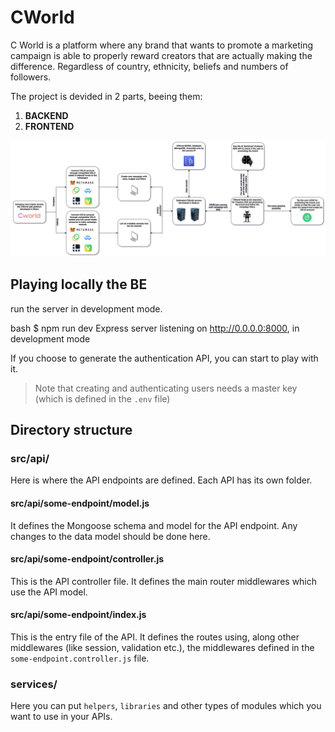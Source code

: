 # CWorld

C World is a platform where any brand that wants to promote a marketing campaign is able to properly reward creators that are actually making the difference. Regardless of country, ethnicity, beliefs and numbers of followers.

The project is devided in 2 parts, beeing them:

 1. **BACKEND**
 2. **FRONTEND**
 
 ![Screenshot](architecture.png)


## Playing locally the BE


run the server in development mode.

bash
$ npm run dev
Express server listening on http://0.0.0.0:8000, in development mode


If you choose to generate the authentication API, you can start to play with it.
> Note that creating and authenticating users needs a master key (which is defined in the `.env` file)

## Directory structure
### src/api/

Here is where the API endpoints are defined. Each API has its own folder.

#### src/api/some-endpoint/model.js

It defines the Mongoose schema and model for the API endpoint. Any changes to the data model should be done here.

#### src/api/some-endpoint/controller.js

This is the API controller file. It defines the main router middlewares which use the API model.

#### src/api/some-endpoint/index.js

This is the entry file of the API. It defines the routes using, along other middlewares (like session, validation etc.), the middlewares defined in the `some-endpoint.controller.js` file.

### services/

Here you can put `helpers`, `libraries` and other types of modules which you want to use in your APIs.

